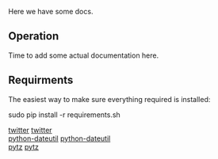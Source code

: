 Here we have some docs.

## Operation

Time to add some actual documentation here.


## Requirments

The easiest way to make sure everything required is installed:

sudo pip install -r requirements.sh

[twitter] [twitter]  
[python-dateutil] [python-dateutil]  
[pytz] [pytz]  

[twitter]: https://github.com/sixohsix/twitter
[python-dateutil]: http://labix.org/python-dateutil
[pytz]: http://pytz.sourceforge.net/

